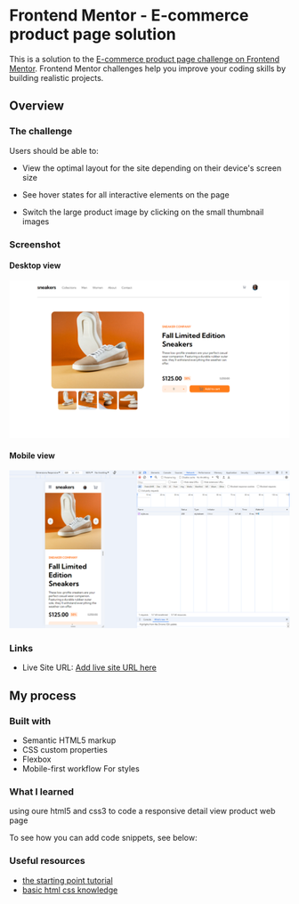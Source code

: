 # Frontend Mentor - E-commerce product page solution

This is a solution to the [E-commerce product page challenge on Frontend Mentor](https://www.frontendmentor.io/challenges/ecommerce-product-page-UPsZ9MJp6). Frontend Mentor challenges help you improve your coding skills by building realistic projects.



## Overview

### The challenge

Users should be able to:

- View the optimal layout for the site depending on their device's screen size
- See hover states for all interactive elements on the page

- Switch the large product image by clicking on the small thumbnail images


### Screenshot
#### Desktop view
![](./images/my-desktop-view.png)
#### Mobile view
![](./images/my-mobile-view.png)



### Links

- Live Site URL: [Add live site URL here](https://erfan-karimii.github.io/detail-view-html-css/)

## My process

### Built with

- Semantic HTML5 markup
- CSS custom properties
- Flexbox
- Mobile-first workflow
For styles


### What I learned

using oure html5 and css3 to code a responsive detail view product web page

To see how you can add code snippets, see below:



### Useful resources

- [the starting point tutorial](https://youtu.be/zJSY8tbf_ys?si=qxfyxIJurg2pP4lk)
- [basic html css knowledge](https://www.w3schools.com/) 

